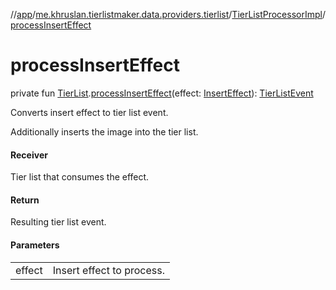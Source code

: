 //[app](../../../index.md)/[me.khruslan.tierlistmaker.data.providers.tierlist](../index.md)/[TierListProcessorImpl](index.md)/[processInsertEffect](process-insert-effect.md)

# processInsertEffect

private fun [TierList](../../me.khruslan.tierlistmaker.data.models.tierlist/-tier-list/index.md).[processInsertEffect](process-insert-effect.md)(effect: [InsertEffect](../../me.khruslan.tierlistmaker.data.models.drag.effects/-insert-effect/index.md)): [TierListEvent](../../me.khruslan.tierlistmaker.data.models.tierlist/-tier-list-event/index.md)

Converts insert effect to tier list event.

Additionally inserts the image into the tier list.

#### Receiver

Tier list that consumes the effect.

#### Return

Resulting tier list event.

#### Parameters

| | |
|---|---|
| effect | Insert effect to process. |
